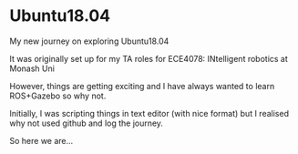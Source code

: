 # Ubuntu18.04
My new journey on exploring Ubuntu18.04

It was originally set up for my TA roles for ECE4078: INtelligent robotics at Monash Uni

However, things are getting exciting and I have always wanted to learn ROS+Gazebo so why not.

Initially, I was scripting things in text editor (with nice format) but I realised why not used github and log the journey.

So here we are...
